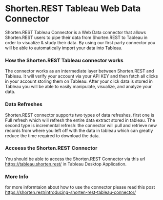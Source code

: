 # Shorten.REST Tableau Web Data Connector
Shorten.REST Tableau Connector is a Web Data connector that allows Shorten.REST users to pipe their data from Shorten.REST to Tableau in order to visualize & study their data. By using our first party connector you will be able to automatically import your data into Tableau.

### How the Shorten.REST Tableau connector works
The connector works as an intermediate layer between Shorten.REST and Tableau. It will verify your account via your API KEY and then fetch all clicks in your account storing them on Tableau. After your click data is stored in Tableau you will be able to easily manipulate, visualize, and analyze your data.

### Data Refreshes
Shorten.REST connector supports two types of data refreshes, first one is Full refresh which will refresh the entire data extract stored in tableau. The second type is incremental refresh: the connector will pull and retrieve new records from where you left off with the data in tableau which can greatly reduce the time required to download the data.

### Acceess the Shorten.REST Connector
You should be able to access the Shorten.REST Connector via this url https://tableau.shorten.rest/ in Tableau Desktop Application.

### More Info
for more informtaion about how to use the connector please read this post https://shorten.rest/introducing-shorten-rest-tableau-connector/


